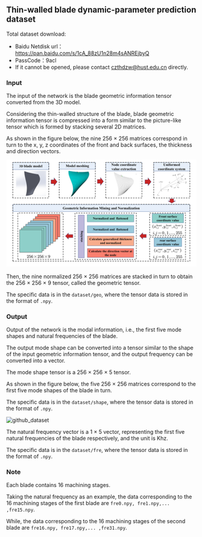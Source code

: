 ## Thin-walled blade dynamic-parameter prediction dataset

Total dataset download:
- Baidu Netdisk url：https://pan.baidu.com/s/1cA_88zU1n28m4sANREjbyQ 
- PassCode：9acl 
- If it cannot be opened, please contact czthdzw@hust.edu.cn directly.

### Input

The input of the network is the blade geometric information tensor converted from the 3D model.   

Considering the thin-walled structure of the blade, blade geometric information tensor is compressed into a form similar to the picture-like tensor which is formed by stacking several 2D matrices.  

As shown in the figure below, the nine 256 × 256 matrices correspond in turn to  the x, y, z coordinates of the front and back surfaces, the thickness and direction vectors.

![data_preprocess](pic/data_preprocess.png)

Then, the nine normalized 256 × 256 matrices are stacked in turn to obtain the 256 × 256 × 9 tensor, called the geometric tensor. 

The specific data is in the `dataset/geo`, where the tensor data is stored in the format of `.npy`.

### Output

Output of the network is the modal information, i.e., the first five mode shapes and natural frequencies of the blade. 

The output mode shape can be converted into a tensor similar to the shape of the input geometric information tensor, and the output frequency can be converted into a vector. 

The mode shape tensor is a 256 × 256 × 5 tensor. 

As shown in the figure below, the five 256 × 256 matrices correspond to the first five mode shapes of the blade in turn.

The specific data is in the `dataset/shape`, where the tensor data is stored in the format of `.npy`.

![github_dataset](pic/github_dataset.png)

The natural frequency vector is a 1 × 5 vector, representing the first five natural frequencies of the blade respectively, and the unit is Khz.

The specific data is in the `dataset/fre`, where the tensor data is stored in the format of `.npy`.



### Note

Each blade contains 16 machining stages.

Taking the natural frequency as an example, the data corresponding to the 16 machining stages of the first blade are `fre0.npy, fre1.npy,... ,fre15.npy`.

While, the data corresponding to the 16 machining stages of the second blade are `fre16.npy, fre17.npy,... ,fre31.npy`.

